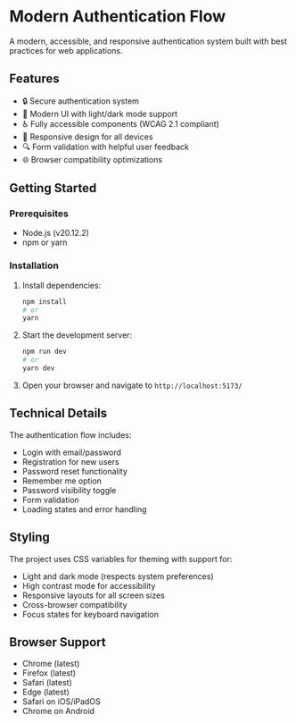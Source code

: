 # Modern Authentication Flow

A modern, accessible, and responsive authentication system built with best practices for web applications.

## Features

- 🔒 Secure authentication system
- 🎨 Modern UI with light/dark mode support
- ♿ Fully accessible components (WCAG 2.1 compliant)
- 📱 Responsive design for all devices
- 🔍 Form validation with helpful user feedback
- 🌐 Browser compatibility optimizations

## Getting Started

### Prerequisites

- Node.js (v20.12.2)
- npm or yarn

### Installation

1. Install dependencies:
   ```bash
   npm install
   # or
   yarn
   ```

2. Start the development server:
   ```bash
   npm run dev
   # or
   yarn dev
   ```

3. Open your browser and navigate to `http://localhost:5173/`

## Technical Details

The authentication flow includes:

- Login with email/password
- Registration for new users
- Password reset functionality
- Remember me option
- Password visibility toggle
- Form validation
- Loading states and error handling

## Styling

The project uses CSS variables for theming with support for:

- Light and dark mode (respects system preferences)
- High contrast mode for accessibility
- Responsive layouts for all screen sizes
- Cross-browser compatibility
- Focus states for keyboard navigation

## Browser Support

- Chrome (latest)
- Firefox (latest)
- Safari (latest)
- Edge (latest)
- Safari on iOS/iPadOS
- Chrome on Android

